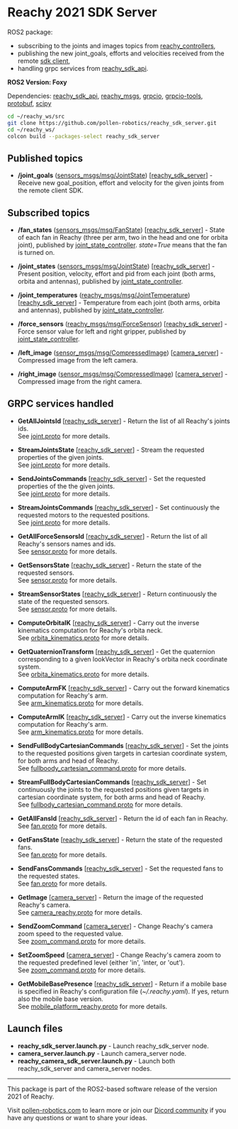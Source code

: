 # Reachy 2021 SDK Server

ROS2 package:
* subscribing to the joints and images topics from [reachy_controllers](https://github.com/pollen-robotics/reachy_controllers), 
* publishing the new joint_goals, efforts and velocities received from the remote [sdk client](https://github.com/pollen-robotics/reachy-sdk/tree/main/reachy_sdk),
* handling grpc services from [reachy_sdk_api](https://github.com/pollen-robotics/reachy-sdk-api).

**ROS2 Version: Foxy**

Dependencies: [reachy_sdk_api](https://github.com/pollen-robotics/reachy-sdk-api),
[reachy_msgs](https://github.com/pollen-robotics/reachy_msgs),
[grpcio](https://pypi.org/project/grpcio/),
[grpcio-tools](https://pypi.org/project/grpcio-tools/),
[protobuf](https://pypi.org/project/protobuf/),
[scipy](https://pypi.org/project/scipy/)

```bash
cd ~/reachy_ws/src
git clone https://github.com/pollen-robotics/reachy_sdk_server.git
cd ~/reachy_ws/
colcon build --packages-select reachy_sdk_server
```

## Published topics

* **/joint_goals** ([sensors_msgs/msg/JointState](http://docs.ros.org/en/api/sensor_msgs/html/msg/JointState.html))
[[reachy_sdk_server](https://github.com/pollen-robotics/reachy_sdk_server/blob/master/reachy_sdk_server/reachy_sdk_server.py)] - 
Receive new goal_position, effort and velocity for the given joints from the remote client SDK.

## Subscribed topics

* **/fan_states** ([sensors_msgs/msg/FanState](https://github.com/pollen-robotics/reachy_msgs/blob/master/msg/FanState.msg))
[[reachy_sdk_server](https://github.com/pollen-robotics/reachy_sdk_server/blob/master/reachy_sdk_server/reachy_sdk_server.py)] - State of each fan in Reachy (three per arm, two in the head and one for orbita joint), published by
[joint_state_controller](https://github.com/pollen-robotics/reachy_controllers/blob/master/reachy_controllers/joint_state_controller.py). *state=True* means that the fan is turned on.

* **/joint_states** ([sensors_msgs/msg/JointState](http://docs.ros.org/en/api/sensor_msgs/html/msg/JointState.html))
[[reachy_sdk_server](https://github.com/pollen-robotics/reachy_sdk_server/blob/master/reachy_sdk_server/reachy_sdk_server.py)] - Present
position, velocity, effort and pid from each joint (both arms, orbita and antennas), published by
[joint_state_controller](https://github.com/pollen-robotics/reachy_controllers/blob/master/reachy_controllers/joint_state_controller.py).

* **/joint_temperatures** ([reachy_msgs/msg/JointTemperature](https://github.com/pollen-robotics/reachy_msgs/blob/master/msg/JointTemperature.msg))
[[reachy_sdk_server](https://github.com/pollen-robotics/reachy_sdk_server/blob/master/reachy_sdk_server/reachy_sdk_server.py)] -
Temperature from each joint (both arms, orbita and antennas), published by
[joint_state_controller](https://github.com/pollen-robotics/reachy_controllers/blob/master/reachy_controllers/joint_state_controller.py).

* **/force_sensors** ([reachy_msgs/msg/ForceSensor](https://github.com/pollen-robotics/reachy_msgs/blob/master/msg/ForceSensor.msg))
[[reachy_sdk_server](https://github.com/pollen-robotics/reachy_sdk_server/blob/master/reachy_sdk_server/reachy_sdk_server.py)] - 
Force sensor value for left and right gripper, published by
[joint_state_controller](https://github.com/pollen-robotics/reachy_controllers/blob/master/reachy_controllers/joint_state_controller.py).

* **/left_image** ([sensor_msgs/msg/CompressedImage](https://docs.ros.org/en/api/sensor_msgs/html/msg/CompressedImage.html))
[[camera_server](https://github.com/pollen-robotics/reachy_sdk_server/blob/master/reachy_sdk_server/camera_server.py)] -
Compressed image from the left camera.

* **/right_image** ([sensor_msgs/msg/CompressedImage](https://docs.ros.org/en/api/sensor_msgs/html/msg/CompressedImage.html))
[[camera_server](https://github.com/pollen-robotics/reachy_sdk_server/blob/master/reachy_sdk_server/camera_server.py)] -
Compressed image from the right camera.

## GRPC services handled
* **GetAllJointsId** [[reachy_sdk_server](https://github.com/pollen-robotics/reachy_sdk_server/blob/master/reachy_sdk_server/reachy_sdk_server.py)] - 
Return the list of all Reachy's joints ids. <br> See [joint.proto](https://github.com/pollen-robotics/reachy-sdk-api/blob/main/protos/joint.proto)
for more details. 

* **StreamJointsState** [[reachy_sdk_server](https://github.com/pollen-robotics/reachy_sdk_server/blob/master/reachy_sdk_server/reachy_sdk_server.py)] - 
Stream the requested properties of the given joints. <br> See [joint.proto](https://github.com/pollen-robotics/reachy-sdk-api/blob/main/protos/joint.proto)
for more details.

* **SendJointsCommands** [[reachy_sdk_server](https://github.com/pollen-robotics/reachy_sdk_server/blob/master/reachy_sdk_server/reachy_sdk_server.py)] -
Set the requested properties of the the given joints. <br> See [joint.proto](https://github.com/pollen-robotics/reachy-sdk-api/blob/main/protos/joint.proto)
for more details.

* **StreamJointsCommands** [[reachy_sdk_server](https://github.com/pollen-robotics/reachy_sdk_server/blob/master/reachy_sdk_server/reachy_sdk_server.py)] -
Set continuously the requested motors to the requested positions. <br> See [joint.proto](https://github.com/pollen-robotics/reachy-sdk-api/blob/main/protos/joint.proto) for more details.

* **GetAllForceSensorsId** [[reachy_sdk_server](https://github.com/pollen-robotics/reachy_sdk_server/blob/master/reachy_sdk_server/reachy_sdk_server.py)] -
Return the list of all Reachy's sensors names and ids. <br> See [sensor.proto](https://github.com/pollen-robotics/reachy-sdk-api/blob/main/protos/sensor.proto)
for more details.

* **GetSensorsState** [[reachy_sdk_server](https://github.com/pollen-robotics/reachy_sdk_server/blob/master/reachy_sdk_server/reachy_sdk_server.py)] - 
Return the state of the requested sensors.  <br> See [sensor.proto](https://github.com/pollen-robotics/reachy-sdk-api/blob/main/protos/sensor.proto)
for more details.

* **StreamSensorStates** [[reachy_sdk_server](https://github.com/pollen-robotics/reachy_sdk_server/blob/master/reachy_sdk_server/reachy_sdk_server.py)] -
Return continuously the state of the requested sensors.  <br> See [sensor.proto](https://github.com/pollen-robotics/reachy-sdk-api/blob/main/protos/sensor.proto)
for more details.

* **ComputeOrbitaIK** [[reachy_sdk_server](https://github.com/pollen-robotics/reachy_sdk_server/blob/master/reachy_sdk_server/reachy_sdk_server.py)] -
Carry out the inverse kinematics computation for Reachy's orbita neck. <br> See [orbita_kinematics.proto](https://github.com/pollen-robotics/reachy-sdk-api/blob/main/protos/orbita_kinematics.proto) for more details.

* **GetQuaternionTransform** [[reachy_sdk_server](https://github.com/pollen-robotics/reachy_sdk_server/blob/master/reachy_sdk_server/reachy_sdk_server.py)] -
Get the quaternion corresponding to a given lookVector in Reachy's orbita neck coordinate system. <br> See [orbita_kinematics.proto](https://github.com/pollen-robotics/reachy-sdk-api/blob/main/protos/orbita_kinematics.proto) for more details.

* **ComputeArmFK** [[reachy_sdk_server](https://github.com/pollen-robotics/reachy_sdk_server/blob/master/reachy_sdk_server/reachy_sdk_server.py)] -
Carry out the forward kinematics computation for Reachy's arm. <br> See [arm_kinematics.proto](https://github.com/pollen-robotics/reachy-sdk-api/blob/main/protos/arm_kinematics.proto) for more details.

* **ComputeArmIK** [[reachy_sdk_server](https://github.com/pollen-robotics/reachy_sdk_server/blob/master/reachy_sdk_server/reachy_sdk_server.py)] -
Carry out the inverse kinematics computation for Reachy's arm. <br> See [arm_kinematics.proto](https://github.com/pollen-robotics/reachy-sdk-api/blob/main/protos/arm_kinematics.proto) for more details.

* **SendFullBodyCartesianCommands** [[reachy_sdk_server](https://github.com/pollen-robotics/reachy_sdk_server/blob/master/reachy_sdk_server/reachy_sdk_server.py)] - Set the joints to the requested positions given targets in cartesian coordinate system, for both arms and head of Reachy. <br> See [fullboody_cartesian_command.proto](https://github.com/pollen-robotics/reachy-sdk-api/blob/main/protos/fullbody_cartesian_command.proto) for more details.

* **StreamFullBodyCartesianCommands** [[reachy_sdk_server](https://github.com/pollen-robotics/reachy_sdk_server/blob/master/reachy_sdk_server/reachy_sdk_server.py)] - Set continuously the joints to the requested positions given targets in cartesian coordinate system, for both arms and head of Reachy. <br> See [fullbody_cartesian_command.proto](https://github.com/pollen-robotics/reachy-sdk-api/blob/main/protos/fullbody_cartesian_command.proto) for more details.

* **GetAllFansId** [[reachy_sdk_server](https://github.com/pollen-robotics/reachy_sdk_server/blob/master/reachy_sdk_server/reachy_sdk_server.py)] - Return the id of each fan in Reachy. <br> See [fan.proto](https://github.com/pollen-robotics/reachy-sdk-api/blob/main/protos/fan.proto) for more details.

* **GetFansState** [[reachy_sdk_server](https://github.com/pollen-robotics/reachy_sdk_server/blob/master/reachy_sdk_server/reachy_sdk_server.py)] - Return the state of the requested fans. <br> See [fan.proto](https://github.com/pollen-robotics/reachy-sdk-api/blob/main/protos/fan.proto) for more details.

* **SendFansCommands** [[reachy_sdk_server](https://github.com/pollen-robotics/reachy_sdk_server/blob/master/reachy_sdk_server/reachy_sdk_server.py)] - Set the requested fans to the requested states. <br> See [fan.proto](https://github.com/pollen-robotics/reachy-sdk-api/blob/main/protos/fan.proto) for more details.

* **GetImage** [[camera_server](https://github.com/pollen-robotics/reachy_sdk_server/blob/master/reachy_sdk_server/camera_server.py)] -
Return the image of the requested Reachy's camera. <br> See [camera_reachy.proto](https://github.com/pollen-robotics/reachy-sdk-api/blob/main/protos/camera_reachy.proto) for more details.

* **SendZoomCommand** [[camera_server](https://github.com/pollen-robotics/reachy_sdk_server/blob/master/reachy_sdk_server/camera_server.py)] - Change Reachy's camera zoom speed to the requested value. <br> See [zoom_command.proto](https://github.com/pollen-robotics/reachy-sdk-api/blob/main/protos/zoom_command.proto) for more details.

* **SetZoomSpeed** [[camera_server](https://github.com/pollen-robotics/reachy_sdk_server/blob/master/reachy_sdk_server/camera_server.py)] - Change Reachy's camera zoom to the requested predefined level (either 'in', 'inter, or 'out'). <br> See [zoom_command.proto](https://github.com/pollen-robotics/reachy-sdk-api/blob/main/protos/zoom_command.proto) for more details.

* **GetMobileBasePresence** [[reachy_sdk_server](https://github.com/pollen-robotics/reachy_sdk_server/blob/master/reachy_sdk_server/reachy_sdk_server.py)] - Return if a mobile base is specified in Reachy's configuration file (*~/.reachy.yaml*). If yes, return also the mobile base version. <br> See [mobile_platform_reachy.proto](https://github.com/pollen-robotics/reachy-sdk-api/blob/main/protos/mobile_platform_reachy.proto) for more details.

## Launch files
* **reachy_sdk_server.launch.py** - Launch reachy_sdk_server node.
* **camera_server.launch.py** - Launch camera_server node.
* **reachy_camera_sdk_server.launch.py** - Launch both reachy_sdk_server and camera_server nodes.

---
This package is part of the ROS2-based software release of the version 2021 of Reachy.

Visit [pollen-robotics.com](https://pollen-robotics.com) to learn more or join our [Dicord community](https://discord.com/invite/Kg3mZHTKgs) if you have any questions or want to share your ideas.
